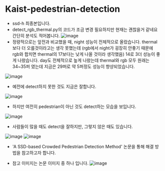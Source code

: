 # Kaist-pedestrian-detection
- ssd-h 최종본입니다.
- detect_rgb_thermal.py의 코드가 조금 변경 필요하지만 현재는 괜찮을거 같네요
간단히 분석도 적어봅니다.
![image](https://user-images.githubusercontent.com/46176600/182305978-3576c9a1-c707-4aa9-b045-036da2e57efd.png)
- 정량적으로는 앞전과 비교했을 때, night 성능이 전체적으로 올랐습니다. thermal보다 더 오를것이라고는 생각 못했는데 (rgb에서 night가 굉장히 안좋기 때문에 rgb와 합치면 thermal의 17보다는 낮게 나올 것이라 생각했음) 14로 3더 성능이 좋게 나왔습니다. day도 전체적으로 높게 나왔는데 thermal와 rgb 모두 원래는 34~35퍼 였는데 지금은 29퍼로 약 5퍼정도 성능이 향샹되었습니다.

![image](https://user-images.githubusercontent.com/46176600/182306063-ec7ee283-9055-410f-9017-88a3285921a5.png)
- 예전에 detect하지 못한 것도 지금은 잘합니다.

![image](https://user-images.githubusercontent.com/46176600/182306176-4524f07f-4b24-47f7-93fb-b5c830a63d7e.png)
- 하지만 여전히 pedestrian이 아닌 것도 detect하는 모습을 보입니다.

![image](https://user-images.githubusercontent.com/46176600/182306230-b0c2b129-8549-4c2e-a0eb-8768f6b7d04c.png)
- 사람들이 많을 때도 detect을 잘하지만, 그렇지 않은 때도 있습니다. 

![image](https://user-images.githubusercontent.com/46176600/182306282-2454fb6a-4349-4a06-8cce-22be22694b1b.png)
![image](https://user-images.githubusercontent.com/46176600/182306312-605dc37b-adc9-4b3a-b76d-9a272f193f04.png)
- 'A SSD-based Crowded Pedestrian Detection Method' 논문을 통해 해결 방법을 참고하고자 합니다.

- 참고 이미지는 논문 이미지 중 하나 입니다.
![image](https://user-images.githubusercontent.com/46176600/182306617-c64810ec-29e2-4709-9359-836c94c1901b.png)

